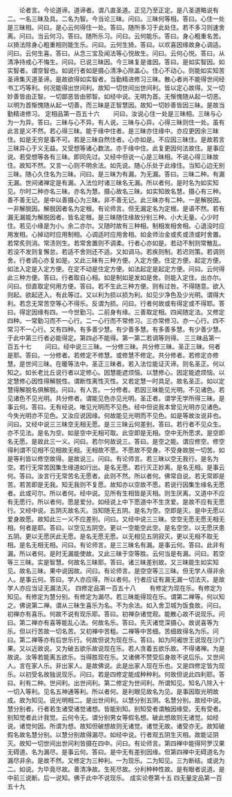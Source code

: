 <!-- { "loadSidebar": true } -->
　　论者言。今论道谛。道谛者。谓八直圣道。正见乃至正定。是八圣道略说有二。一名三昧及具。二名为智。今当论三昧。问曰。三昧何等相。答曰。心住一处是三昧相。问曰。是心云何得住一处。答曰。随所多习于此处住。若不多习则速舍离。问曰。当云何习。答曰。随所乐习。问曰。云何能乐。答曰。身心粗重名苦。以猗法除身心粗重相则能生乐。问曰。云何生猗。答曰。以欢喜因缘故身心调适。问曰。云何生喜。答曰。从念三宝及闻法等心悦故生。问曰。云何心悦。答曰。从清净持戒心不悔生。问曰。已说三昧因。今三昧复是谁因。答曰。是如实智因。如实智者。谓空智也。如说行者如是摄心清净心除盖心。住心不动心。则能如实知苦圣谛集灭道圣谛。是故欲得如实智者。当勤精进修习三昧。散心者尚不能得世间经书工巧等利。何况能得出世间利。故知一切世间出世间利。皆以定心故得。又一切妙善皆由正智。一切鄙恶皆由邪智。如经中说。无明为首。无惭愧随从起一切恶。以明为首惭愧随从起一切善。而三昧是正智慧因。故知一切妙善皆因三昧。是故当勤精进修习。
定相品第一百五十六
　　问曰。汝说心住一处是三昧相。三昧与心为一为异。答曰。三昧与心不异。有人说。三昧与心异。心得三昧则住一处。虽有此言是义不然。若心得三昧。能于缘中住者。是三昧亦住缘中。亦应更因余三昧住。如是无穷是事不可。若是三昧自然住者。心亦如是。不应因三昧住。是故若言三昧异心于义无益。又受想等诸心数法。亦于缘中住。此复更因何法故住。是事应说。若受想等各有三昧。即同先过。又经中但说一心是三昧相。不说心得三昧故住。故知不然。又言一心则不明余法。如先说。随心乐处于此缘住。当知心边无别三昧。随心久住名为三昧。问曰。是三昧为有漏。为无漏。答曰。三昧二种。有漏无漏。世间诸禅定是有漏。入法位时诸三昧名无漏。所以者何。是时名为如实知见。尔时二种亦名三昧。亦名为慧。摄心故名三昧。如实知故名慧。摄心有三种。善不善无记。是中以善摄心为三昧。非不善无记。此三昧亦有二种。一是解脱因。一非解脱因。解脱因者名为定根。有论师言。但无漏定名为定根。是语不然。若有漏无漏能为解脱因者。皆名定根。是三昧随住缘故分别三种。小大无量。心少时住。若见小缘是为小。余二亦尔。又随时故有三种相。制相发相舍相。心退没时应用发相。心掉动时应用制相。心调适时应用舍相。如金师治金或炙或渍或时舍置。若常炙则消。常渍则生。若常舍置则不调柔。行者心亦如是。若动不制则常散乱。若没不发则复懈怠。若适不舍则还不适。又如调马。若疾则制。若迟则策。若调则舍。行者调心亦复如是。又此三昧有三种方便。入定方便。住定方便。起定方便。如法入定是入定方便。在定不动是住定方便。如法起定是起定方便。问曰。云何得此三种方便。答曰。行者取自心相。如是制如是发如是舍。则能入定住。出亦尔。问曰。但直取定何用方便。答曰。若不生此三种方便。则有过咎。不得随意。欲入则起。欲起还入。有此等过。又以利为损以损为利。如见少净色及少光明。谓得大利。若念无常苦空等心不得乐。反谓为损。问曰。行者何故或有得定或不得耶。答曰。得定因缘有四。一今世勤习。二前身有缘。三善取定相。四闻随定法。又修定四种。一常勤习而不一心行。二一心行而不常修习。三亦常修习。亦一心行。四不常习不一心行。又有四种。有多善少慧。有少善多慧。有多善多慧。有少善少慧。于此中第三行者必能得定。第四必不能得。第一第二若调等则得。
三三昧品第一百五十七
　　问曰。经中说三三昧。一分修三昧。共分修三昧。圣正三昧。何者是耶。答曰。一分修者。若修定不修慧。或修慧不修定。共分修者。若修定亦修慧。是世间三昧。在暖等法中。圣正三昧者。若入法位能证灭谛。则名圣正。何以知之。如长老比丘说行者以定修心。因慧能遮烦恼。以慧修心。因定能遮烦恼。以定慧修心因性得解脱性。谓断性离性灭性。又若定慧一时具足。故名圣正。如以定慧得解脱名俱解脱。问曰。有人言。一分修者。若因三昧能见光明。不见诸色。若见诸色不见光明。共分修者。谓能见色亦见光明。圣正者。谓学无学所得三昧。是事云何。答曰。无有经说。唯见光明而不见色。经中但说我本曾见光明亦见诸色。今失光明亦不见色。又汝应说因缘。何故能见光明而不见色。如是等故汝说非也。问曰。又经中说三三昧空无相无愿。是三三昧云何差别。答曰。若行者不见众生。亦不见法。是名为空。如是空中无相可取。此空即是无相。空中无所愿求。是空即名无愿。是故此三一义。问曰。若尔何故说三。答曰。是空之能。谓应修空。修空得利谓不见相不见相故无相。无相故不愿。不愿故不受身。不受身故脱一切苦。如是等利皆以修空故得。是故说三。问曰。有论师言。若三昧以空无我行。是名为空。若行无常苦因集生缘道如行出。是名无愿。若行灭正妙离。是名无相。是事云何。答曰。汝言行无常苦名无愿者。此则不然。所以者何。佛常自说。若无常即是苦。若苦即是无我。知无我则不复愿。故知亦以空故不愿。若说行因集生缘名无愿者。此或可尔。所以者何。经中说。见所有生相皆是灭相。则生厌离。又道中不应有无愿行。所以者何。愿是爱分。如经说上中下愿道中不生贪爱。是故不应有无愿行。又经中说。五阴灭故名灭。当知随无五阴。是名为空。空即是灭。是中无愿以爱身故愿。故知此三一义不应差别。问曰。又经中说三三昧。空空无愿无愿无相无相。何者是耶。答曰。以空见五阴空。更以一空能空此空。是名空空。以无愿厌患五阴。更以无愿厌此无愿。是名无愿无愿。以无相见五阴寂灭。更以无相不取无相。是名无相无相。问曰。有论师言。是三三昧名有漏。是事云何。答曰。此非有漏。所以者何。是时无漏能使故。又此三昧于空等胜。云何当是有漏。问曰。若空等三三昧。实是智慧。何故名三昧耶。答曰。诸三昧差别故。又三昧能生如实知见。故名三昧。果中说因故。问曰。有论师言。是空空等三三昧。但无学人得非余人。是事云何。答曰。学人亦应得。所以者何。行者应证有漏无漏一切法灭。是故学人亦应当证无漏法灭。
四修定品第一百五十八
　　有修定为现在乐。有修定为知见。有修定为慧分别。有修定为漏尽。若三昧能得现在乐。谓第二禅等。何以知之。佛说第二禅。谓从三昧生喜乐为名。不为余法。如入舍卫城为饭食故。问曰。初禅亦有喜乐。何故不说有现乐耶。答曰。初禅杂诸觉观。能散心故不说现乐。问曰。第二禅亦有喜等能乱心法。何故名乐。答曰。先灭诸觉深摄心。故说喜等为乐。但以行苦故一切名苦。又初禅中苦粗。二禅等中苦细。苦细故得名为乐。问曰。第二禅等亦有后世乐行。何故但说为现在乐。答曰。如为阿阇世王说现在沙门果。又以近故说。又为破五欲乐故说现在乐。若人贪着五欲乐故。不得诸禅。为是故说。汝等若能离五欲乐。当得胜现在乐。又诸佛不赞受后身故不说后乐。又世间人。言在家人乐。非出家人。是故佛说。此是出家人现在乐也。又是四修定皆为现乐。以初受名故独说现乐。问曰。若是四修定能成种种利。何故但说此四利耶。答曰。利有二种。世间利。出世间利。第二修定为世间利。所谓知见。知名八除入十一切入等利。见名五神通等利。所以者何。是利眼见故名为见。是事因取光明故成。故为知见。说光明相二。是出世间利。以慧分别五阴。名慧分别。故经中说。慧分别者。行者若生诸受诸觉诸想。皆能别知。别知受者谓触因缘受。无有受者。别知觉者此计我觉。云何令无。谓分别男女等假名想。破此想故则无诸觉。如经说。诸觉何因。所谓为想。故知但破想故则无诸觉。诸觉无故。诸受亦无。故知破假名故名慧分别。以慧分别故得漏尽。如经中说。行者观五阴生灭相。故能证阴灭。故知一切世间出世间利皆摄在四中。问曰。有论师言。第四禅中能得阿罗汉果无碍道。名为漏尽。是事云何。答曰。是中无有差别因缘。但第四禅中无碍道名为漏尽非余。是故不然。又修定为三种利。一为现乐。二为知见。三为断结。或说为二。如说。为毕竟尽故。善清净故。生死尽故。分利种种性故。是有眼者说道。是中前三说断。后一说知。佛于此中不说现乐。
成实论卷第十五
四无量定品第一百五十九
